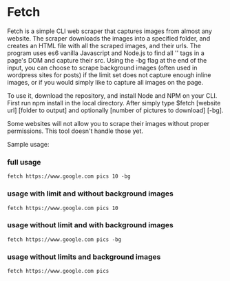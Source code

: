 # Fetch

Fetch is a simple CLI web scraper that captures images from almost any website. The scraper downloads the images into a specified folder, and creates an HTML file with all the scraped images, and their urls. The program uses es6 vanilla Javascript and Node.js to find all '<img>' tags in a page's DOM and capture their src. Using the -bg flag at the end of the input, you can choose to scrape background images (often used in wordpress sites for posts) if the limit set does not capture enough inline images, or if you would simply like to capture all images on the page.

To use it, download the repository, and install Node and NPM on your CLI. First run npm install in the local directory. After simply type $fetch [website url] [folder to output] and optionally [number of pictures to download] [-bg].

Some websites will not allow you to scrape their images without proper permissions. This tool doesn't handle those yet.

Sample usage:

### full usage
`fetch https://www.google.com pics 10 -bg`

### usage with limit and without background images
`fetch https://www.google.com pics 10`

### usage without limit and with background images
`fetch https://www.google.com pics -bg`

### usage without limits and background images
`fetch https://www.google.com pics`
